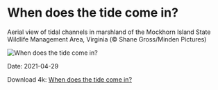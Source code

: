 # When does the tide come in?

Aerial view of tidal channels in marshland of the Mockhorn Island State Wildlife Management Area, Virginia (© Shane Gross/Minden Pictures)

![When does the tide come in?](https://bing.com/th?id=OHR.Mockhorn_EN-US1360987065_UHD.jpg&rf=LaDigue_UHD.jpg&pid=hp&w=1024&h=576)

Date: 2021-04-29

Download 4k: [When does the tide come in?](https://bing.com/th?id=OHR.Mockhorn_EN-US1360987065_UHD.jpg&rf=LaDigue_UHD.jpg&pid=hp&w=3840&h=2160)

